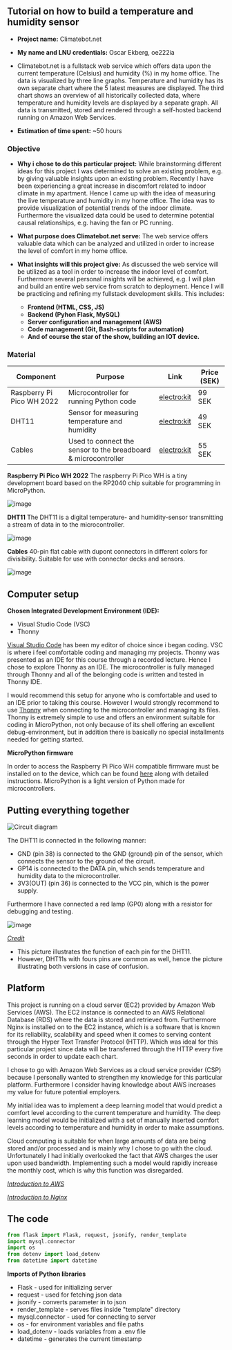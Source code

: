 
## Tutorial on how to build a temperature and humidity sensor

  - **Project name:** Climatebot.net
    
  - **My name and LNU credentials:** Oscar Ekberg, oe222ia
    
  - Climatebot.net is a fullstack web service which offers data upon the current temperature (Celsius) and humidity (%) in my home office. The data is visualized by three line graphs. Temperature and humidity has        its own separate chart where the 5 latest measures are displayed. The third chart shows an overview of all historically collected data, where temperature and humidity levels are displayed by a separate graph.        All data is transmitted, stored and rendered through a self-hosted backend running on Amazon Web Services.
  
  - **Estimation of time spent:** ~50 hours

### Objective

  - **Why i chose to do this particular project:** While brainstorming different ideas for this project I was determined to solve an existing problem, e.g. by giving valuable insights upon an existing problem.             Recently I have been experiencing a great increase in discomfort related to indoor climate in my apartment. Hence I came up with the idea of measuring the live temperature and humidity in my home office. The         idea was to provide visualization of potential trends of the indoor climate. Furthermore the visualized data could be used to determine potential causal relationships, e.g. having the fan or PC running.
 
  - **What purpose does Climatebot.net serve:** The web service offers valuable data which can be analyzed and utilized in order to increase the level of comfort in my home office.
  
  - **What insights will this project give:** As discussed the web service will be utilized as a tool in order to increase the indoor level of comfort. Furthermore several personal insights will be achieved, e.g. I       will plan and build an entire web service from scratch to deployment. Hence I will be practicing and refining my fullstack development skills. This includes:
    - **Frontend (HTML, CSS, JS)**
    - **Backend (Pyhon Flask, MySQL)**
    - **Server configuration and management (AWS)**
    - **Code management (Git, Bash-scripts for automation)**
    - **And of course the star of the show, building an IOT device.**

### Material
  | Component                                | Purpose  | Link           | Price (SEK) |
  |------------------------------------------|--------- |----------------|-------------|
  | Raspberry Pi Pico WH 2022                | Microcontroller for running Python code  | [electro:kit](https://www.electrokit.com/raspberry-pi-pico-wh) | 99 SEK |
  | DHT11                                    | Sensor for measuring temperature and humidity | [electro:kit](https://www.electrokit.com/digital-temperatur-och-fuktsensor-dht11) | 49 SEK |
  | Cables | Used to connect the sensor to the breadboard & microcontroller| [electro:kit](https://www.electrokit.com/labbsladd-40-pin-30cm-hane/hane) | 55 SEK |


**Raspberry Pi Pico WH 2022**
The raspberry Pi Pico WH is a tiny development board based on the RP2040 chip suitable for programming in MicroPython.

![image](https://github.com/user-attachments/assets/1f13ef3f-9136-4f1c-b95f-9390d989b496)

**DHT11**
The DHT11 is a digital temperature- and humidity-sensor transmitting a stream of data in to the microcontroller.

![image](https://github.com/user-attachments/assets/7b23b91b-d10d-4950-b6c1-3c3777bdb47e)

**Cables**
40-pin flat cable with dupont connectors in different colors for divisibility. Suitable for use with connector decks and sensors.

![image](https://github.com/user-attachments/assets/781946aa-01ae-4589-b0be-b00c1c7d1817)

## Computer setup

**Chosen Integrated Development Environment (IDE):**
- Visual Studio Code (VSC)
- Thonny
      
[Visual Studio Code](https://code.visualstudio.com/download) has been my editor of choice since i began coding. VSC is where i feel comfortable coding and managing my projects.
Thonny was presented as an IDE for this course through a recorded lecture. Hence I chose to explore Thonny as an IDE. The microcontroller is fully managed through Thonny and all of the belonging code is written and tested in Thonny IDE.
    
I would recommend this setup for anyone who is comfortable and used to an IDE prior to taking this course. However I would strongly recommend to use [Thonny](https://thonny.org/) when connecting to the microcontroller and managing its files. Thonny is extremely simple to use and offers an environment suitable for coding in MicroPython, not only because of its shell offering an excellent debug-environment, but in addition there is basically no special installments needed for getting started.

**MicroPython firmware**

In order to access the Raspberry Pi Pico WH compatible firmware must be installed on to the device, which can be found [here](https://micropython.org/download/RPI_PICO_W/) along with detailed instructions.
MicroPython is a light version of Python made for microcontrollers.

## Putting everything together

![Circuit diagram](https://github.com/user-attachments/assets/8e23de3f-3519-4df6-b8be-79e4ef620ff7)


The DHT11 is connected in the following manner:
  - GND (pin 38) is connected to the GND (ground) pin of the sensor, which connects the sensor to the ground of the circuit.
  - GP14 is connected to the DATA pin, which sends temperature and humidity data to the microcontroller.
  - 3V3(OUT) (pin 36) is connected to the VCC pin, which is the power supply.

Furthermore I have connected a red lamp (GP0) along with a resistor for debugging and testing.

![image](https://github.com/user-attachments/assets/101cf131-c818-48eb-a603-93af967c1db6)

_[Credit](https://www.researchgate.net/figure/The-pin-diagram-of-DHT11-temperature-sensors_fig2_359068957)_
  - This picture illustrates the function of each pin for the DHT11.
  - However, DHT11s with fours pins are common as well, hence the picture illustrating both versions in case of confusion.

## Platform

This project is running on a cloud server (EC2) provided by Amazon Web Services (AWS). The EC2 instance is connected to an AWS Relational Database (RDS) where the data is stored and retrieved from.
Furthermore Nginx is installed on to the EC2 instance, which is a software that is known for its reliability, scalability and speed when it comes to serving content through the Hyper Text Transfer Protocol (HTTP). Which was ideal for this particular project since data will be transferred through the HTTP every five seconds in order to update each chart.

I chose to go with Amazon Web Services as a cloud service provider (CSP) because I personally wanted to strengthen my knowledge for this particular platform. Furthermore I consider having knowledge about AWS increases my value for future potential employers.

My initial idea was to implement a deep learning model that would predict a comfort level according to the current temperature and humidity. The deep learning model would be initialized with a set of manually inserted comfort levels according to temperature and humidity in order to make assumptions.

Cloud computing is suitable for when large amounts of data are being stored and/or processed and is mainly why I chose to go with the cloud. Unfortunately I had initially overlooked the fact that AWS charges the user upon used bandwidth. Implementing such a model would rapidly increase the monthly cost, which is why this function was disregarded.

_[Introduction to AWS](https://aws.amazon.com/getting-started/)_

_[Introduction to Nginx](https://nginx.org/en/docs/)_

## The code

```python
from flask import Flask, request, jsonify, render_template
import mysql.connector
import os
from dotenv import load_dotenv
from datetime import datetime

```

**Imports of Python libraries**
  - Flask - used for initializing server
  - request - used for fetching json data
  - jsonify - converts parameter in to json
  - render_template - serves files inside "template" directory
  - mysql.connector - used for connecting to server
  - os - for environment variables and file paths
  - load_dotenv - loads variables from a .env file
  - datetime - generates the current timestamp
